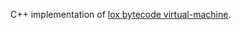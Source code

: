 C++ implementation of [lox bytecode virtual-machine](http://www.craftinginterpreters.com/a-bytecode-virtual-machine.html).
